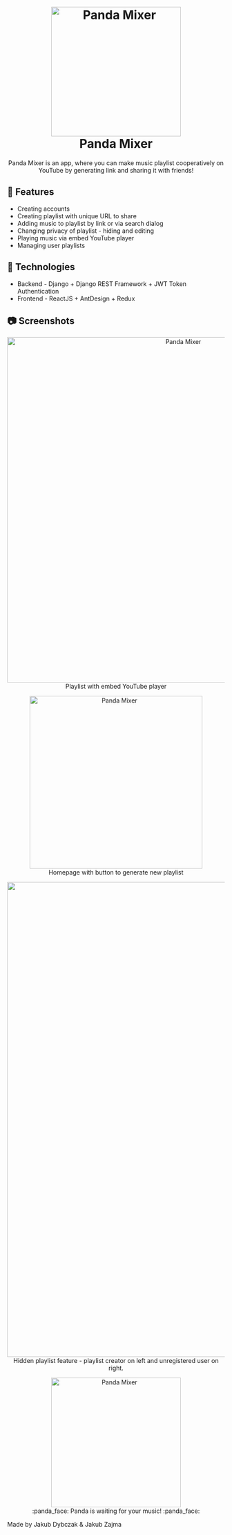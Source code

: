 
<h1 align="center">
  <br>
  <img src="https://raw.githubusercontent.com/jakubdybczak/panda-mixer/master/readme_assets/logo.png" alt="Panda Mixer" width="300">
  <br>Panda Mixer<br>
</h1>

<div align="center">
Panda Mixer is an app, where you can make music playlist cooperatively on YouTube by generating link and sharing it with friends!
</div>

## :dvd: Features

* Creating accounts
* Creating playlist with unique URL to share
* Adding music to playlist by link or via search dialog
* Changing privacy of playlist - hiding and editing
* Playing music via embed YouTube player
* Managing user playlists

## :wrench: Technologies

* Backend - Django + Django REST Framework + JWT Token Authentication
* Frontend - ReactJS + AntDesign + Redux

## :camera: Screenshots
<p align="center">
  <img src="https://raw.githubusercontent.com/jakubdybczak/panda-mixer/master/readme_assets/ss2.png" alt="Panda Mixer" width="800">
  <br>
  Playlist with embed YouTube player
</p>

<p align="center">
  <img src="https://raw.githubusercontent.com/jakubdybczak/panda-mixer/master/readme_assets/ss1.png" alt="Panda Mixer" width="400">
  <br>
  Homepage with button to generate new playlist
</p>

<p align="center">
  <img src="https://raw.githubusercontent.com/jakubdybczak/panda-mixer/master/readme_assets/ss3.png" alt="Panda Mixer" width="1100">
  <br>
  Hidden playlist feature - playlist creator on left and unregistered user on right.
</p>

<p align="center">
  <img src="https://raw.githubusercontent.com/jakubdybczak/panda-mixer/master/readme_assets/ss4.png" alt="Panda Mixer" width="300">
  <br>
  :panda_face: Panda is waiting for your music! :panda_face:
</p>

Made by Jakub Dybczak & Jakub Zajma
